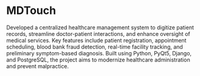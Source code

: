 ﻿# MDTouch
 Developed a centralized healthcare management system to digitize patient records, streamline doctor-patient interactions, and enhance oversight of medical services. Key features include patient registration, appointment scheduling, blood bank fraud detection, real-time facility tracking, and preliminary symptom-based diagnosis. Built using Python, PyQt5, Django, and PostgreSQL, the project aims to modernize healthcare administration and prevent malpractice.
